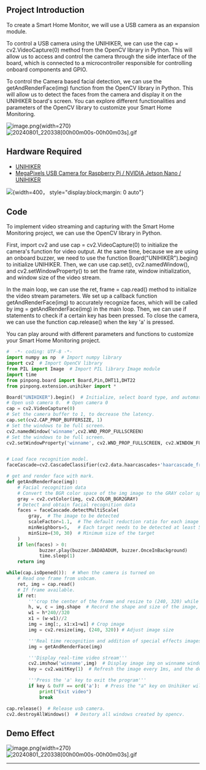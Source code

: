 ## **Project Introduction**
To create a Smart Home Monitor, we will use a USB camera as an expansion module.   

To control a USB camera using the UNIHIKER, we can use the cap = cv2.VideoCapture(0) method from the OpenCV library in Python. This will allow us to access and control the camera through the side interface of the board, which is connected to a microcontroller responsible for controlling onboard components and GPIO.  

To control the Camera based facial detection, we can use the getAndRenderFace(img) function from the OpenCV library in Python. This will allow us to detect the faces from the camera and display it on the UNIHIKER board's screen. You can explore different functionalities and parameters of the OpenCV library to customize your Smart Home Monitoring.  

![image.png](img/4_Smart_Home_Monitoring/1722491962521-5fe98458-c72e-4065-9134-ff7c8826940e.png){width=270} 
![20240801_220338[00h00m00s-00h00m03s].gif](img/4_Smart_Home_Monitoring/1722521084228-fc6d5492-c0d8-4b26-9d47-1e5f1a9820f1.gif)  

## **Hardware Required**

- [UNIHIKER](https://www.dfrobot.com/product-2691.html)
- [MegaPixels USB Camera for Raspberry Pi / NVIDIA Jetson Nano / UNIHIKER](https://www.dfrobot.com/product-2089.html)

![](img/4_Smart_Home_Monitoring/1692675829807-df9e3074-c792-46de-a6cf-32155c10c88b.png){width=400， style="display:block;margin: 0 auto"}  

## **Code**
To implement video streaming and capturing with the Smart Home Monitoring project, we can use the OpenCV library in Python.   

First, import cv2 and use cap = cv2.VideoCapture(0) to initialize the camera's function for video output. At the same time, because we are using an onboard buzzer, we need to use the function Board("UNIHIKER").begin() to initialize UNIHIKER. Then, we can use cap.set(), cv2.namedWindow(), and cv2.setWindowProperty() to set the frame rate, window initialization, and window size of the video stream.   

In the main loop, we can use the ret, frame = cap.read() method to initialize the video stream parameters. We set up a callback function getAndRenderFace(img) to accurately recognize faces, which will be called by img = getAndRenderFace(img) in the main loop. Then, we can use if statements to check if a certain key has been pressed. To close the camera, we can use the function cap.release() when the key 'a' is pressed.   

You can play around with different parameters and functions to customize your Smart Home Monitoring project.  

```python
#  -*- coding: UTF-8 -*-
import numpy as np  # Import numpy library
import cv2  # Import OpenCV library
from PIL import Image  # Import PIL library Image module
import time
from pinpong.board import Board,Pin,DHT11,DHT22
from pinpong.extension.unihiker import *

Board("UNIHIKER").begin()  # Initialize, select board type, and automatically recognize without inputting board type
# Open usb camera 0.  # Open camera 0
cap = cv2.VideoCapture(0) 
# Set the camera buffer to 1, to decrease the latency.
cap.set(cv2.CAP_PROP_BUFFERSIZE, 1) 
# Set the windows to be full screen. 
cv2.namedWindow('winname',cv2.WND_PROP_FULLSCREEN) 
# Set the windows to be full screen.
cv2.setWindowProperty('winname', cv2.WND_PROP_FULLSCREEN, cv2.WINDOW_FULLSCREEN) 


# Load face recognition model.
faceCascade=cv2.CascadeClassifier(cv2.data.haarcascades+'haarcascade_frontalface_default.xml') 

# get and render face with mark.
def getAndRenderFace(img):
    # Facial recognition data
    # Convert the BGR color space of the img image to the GRAY color space and name the new image as gray (binary, converted to grayscale, can reduce dimensionality and image complexity)
    gray = cv2.cvtColor(img, cv2.COLOR_BGR2GRAY)
    # Detect and obtain facial recognition data
    faces = faceCascade.detectMultiScale(
        gray,  # The image to be detected
        scaleFactor=1.1,  # The default reduction ratio for each image size is 1.1
        minNeighbors=5,   # Each target needs to be detected at least 5 times to be considered a true target (because surrounding pixels and different window sizes can detect faces)
        minSize=(30, 30)  # Minimum size of the target
    )
    if len(faces) > 0:
            buzzer.play(buzzer.DADADADUM, buzzer.OnceInBackground)
            time.sleep(1)
    return img

while(cap.isOpened()):  # When the camera is turned on
    # Read one frame from usbcam. 
    ret, img = cap.read() 
    # If frame available.   
    if ret: 
        '''crop the center of the frame and resize to (240, 320) while keeping image ratio. '''
        h, w, c = img.shape  # Record the shape and size of the image, including height, width, and channel
        w1 = h*240//320
        x1 = (w-w1)//2
        img = img[:, x1:x1+w1] # Crop image
        img = cv2.resize(img, (240, 320)) # Adjust image size

        '''Real time recognition and addition of special effects images'''
        img = getAndRenderFace(img)

        '''Display real-time video stream'''
        cv2.imshow('winname',img)  # Display image img on winname window
        key = cv2.waitKey(1)  # Refresh the image every 1ms, and the delay cannot be 0, otherwise the read result will be a static frame

        '''Press the 'a' key to exit the program'''
        if key & 0xFF == ord('a'):  # Press the "a" key on Unihiker will stop the program.
            print("Exit video")
            break

cap.release()  # Release usb camera.
cv2.destroyAllWindows()  # Destory all windows created by opencv. 
```
## **Demo Effect**
![image.png](img/4_Smart_Home_Monitoring/1722491962521-5fe98458-c72e-4065-9134-ff7c8826940e.png){width=270} 
![20240801_220338[00h00m00s-00h00m03s].gif](img/4_Smart_Home_Monitoring/1722521084228-fc6d5492-c0d8-4b26-9d47-1e5f1a9820f1.gif)  


---
